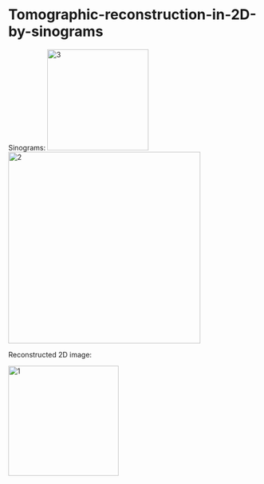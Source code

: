 # Tomographic-reconstruction-in-2D-by-sinograms

Sinograms:
<img width="203" alt="3" src="https://user-images.githubusercontent.com/80285224/142333134-fca78246-b271-461f-b229-4a19ff7cf919.png">
<img width="385" alt="2" src="https://user-images.githubusercontent.com/80285224/142333120-c1966336-7ce7-4dd2-99b9-b65d59a4bb57.png">

Reconstructed 2D image:

<img width="221" alt="1" src="https://user-images.githubusercontent.com/80285224/142333097-e69b7cde-03c8-4ac3-957d-0e281e9df9af.png">

